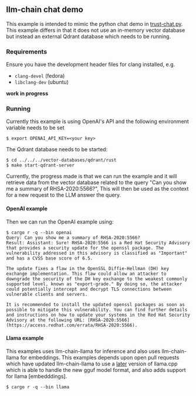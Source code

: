 ## llm-chain chat demo
This example is intended to mimic the python chat demo in
[trust-chat.py](../../../langchain/src/trust-chat.py). This example differs in
that it does not use an in-memory vector database but instead an external Qdrant
database which needs to be running.

### Requirements

Ensure you have the development header files for clang installed, e.g.
  * `clang-devel` (fedora)
  * `libclang-dev` (ubuntu)

__work in progress__

### Running
Currently this example is using OpenAI's API and the following environment
variable needs to be set
```console
$ export OPENAI_API_KEY=<your key>
```
The Qdrant database needs to be started:
```console
$ cd ../../../vector-databases/qdrant/rust
$ make start-qdrant-server 
```

Currently, the progress made is that we can run the example and it will
retrieve data from the vector database related to the query "Can you show me a
summary of RHSA-2020:5566?", This will then be used as the context for a new
request to the LLM answer the query.

#### OpenAI example
Then we can run the OpenAI example using:
```console
$ cargo r -q --bin openai
Query: Can you show me a summary of RHSA-2020:5566?
Result: Assistant: Sure! RHSA-2020:5566 is a Red Hat Security Advisory that provides a security update for the openssl package. The vulnerability addressed in this advisory is classified as "Important" and has a CVSS base score of 6.5. 

The update fixes a flaw in the OpenSSL Diffie-Hellman (DH) key exchange implementation. This flaw could allow an attacker to downgrade the security of the DH key exchange to the weakest commonly supported level, known as "export-grade." By doing so, the attacker could potentially intercept and decrypt TLS connections between vulnerable clients and servers.

It is recommended to install the updated openssl packages as soon as possible to mitigate this vulnerability. You can find further details and instructions on how to update your systems in the Red Hat Security Advisory at the following URL: [RHSA-2020:5566](https://access.redhat.com/errata/RHSA-2020:5566).
```


#### Llama example
This examples uses llm-chain-llama for inference and also uses llm-chain-llama
for embeddings. This examples depends upon open pull requests which have updated
llm-chain-llama to use a [later] version of llama.cpp which is able to handle
the new gguf model format, and also adds support for llama [embedddings]. 

```console
$ cargo r -q --bin llama
```

[embeddings]: https://github.com/sobelio/llm-chain/pull/245
[later]: https://github.com/sobelio/llm-chain/pull/244
